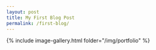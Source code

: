 ```yaml
---
layout: post
title: My First Blog Post
permalink: /first-blog/
---
```


{% include image-gallery.html folder="/img/portfolio" %}
